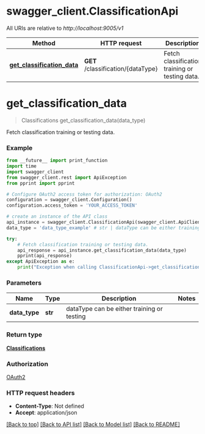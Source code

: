 # swagger_client.ClassificationApi

All URIs are relative to *http://localhost:9005/v1*

Method | HTTP request | Description
------------- | ------------- | -------------
[**get_classification_data**](ClassificationApi.md#get_classification_data) | **GET** /classification/{dataType} | Fetch classification training or testing data.


# **get_classification_data**
> Classifications get_classification_data(data_type)

Fetch classification training or testing data.

### Example
```python
from __future__ import print_function
import time
import swagger_client
from swagger_client.rest import ApiException
from pprint import pprint

# Configure OAuth2 access token for authorization: OAuth2
configuration = swagger_client.Configuration()
configuration.access_token = 'YOUR_ACCESS_TOKEN'

# create an instance of the API class
api_instance = swagger_client.ClassificationApi(swagger_client.ApiClient(configuration))
data_type = 'data_type_example' # str | dataType can be either training or testing

try:
    # Fetch classification training or testing data.
    api_response = api_instance.get_classification_data(data_type)
    pprint(api_response)
except ApiException as e:
    print("Exception when calling ClassificationApi->get_classification_data: %s\n" % e)
```

### Parameters

Name | Type | Description  | Notes
------------- | ------------- | ------------- | -------------
 **data_type** | **str**| dataType can be either training or testing | 

### Return type

[**Classifications**](Classifications.md)

### Authorization

[OAuth2](../README.md#OAuth2)

### HTTP request headers

 - **Content-Type**: Not defined
 - **Accept**: application/json

[[Back to top]](#) [[Back to API list]](../README.md#documentation-for-api-endpoints) [[Back to Model list]](../README.md#documentation-for-models) [[Back to README]](../README.md)

